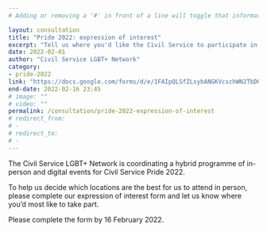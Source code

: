 ```yaml
---
# Adding or removing a '#' in front of a line will toggle that information off and on from being processed. 

layout: consultation
title: "Pride 2022: expression of interest"
excerpt: "Tell us where you'd like the Civil Service to participate in in-person Pride events for 2022"
date: 2022-02-01
author: "Civil Service LGBT+ Network"
category: 
- pride-2022
link: "https://docs.google.com/forms/d/e/1FAIpQLSfZLsybANGKVcschWN2TbD0yIto9e695eHV6zQGK6BM1eppCw/viewform?usp=sf_link"
end-date: 2022-02-16 23:45
# image: ""
# video: ""
permalink: /consultation/pride-2022-expression-of-interest
# redirect_from: 
# - 
# redirect_to: 
# - 
---
```


The Civil Service LGBT+ Network is coordinating a hybrid programme of in-person and digital events for Civil Service Pride 2022.

To help us decide which locations are the best for us to attend in person, please complete our expression of interest form and let us know where you’d most like to take part. 

Please complete the form by 16 February 2022.
